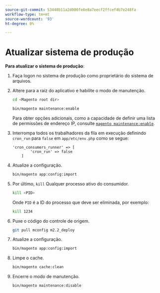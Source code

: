 ```yaml
---
source-git-commit: 53448b11a2d000fe8e8a7eecf2ffcef4b7e248fa
workflow-type: tm+mt
source-wordcount: '93'
ht-degree: 0%

---
```

# Atualizar sistema de produção

**Para atualizar o sistema de produção**:

1. Faça logon no sistema de produção como proprietário do sistema de arquivos.
1. Altere para a raiz do aplicativo e habilite o modo de manutenção.

   ```bash
   cd <Magento root dir>
   ```

   ```bash
   bin/magento maintenance:enable
   ```

   Para obter opções adicionais, como a capacidade de definir uma lista de permissões de endereço IP, consulte [`magento maintenance:enable`](https://devdocs.magento.com/guides/v2.4/install-gde/install/cli/install-cli-subcommands-maint.html).

1. Interrompa todos os trabalhadores da fila em execução definindo `cron_run` para `false` em `app/etc/env.php` como se segue:

   ```php?start_inline=1
   'cron_consumers_runner' => [
           'cron_run' => false
       ]
   ```

1. Atualize a configuração.

   ```bash
   bin/magento app:config:import
   ```

1. Por último, `kill` Qualquer processo ativo do consumidor.

   ```bash
   kill <PID>
   ```

   Onde `PID` é a ID do processo que deve ser eliminada, por exemplo:

   ```bash
   kill 1234
   ```

1. Puxe o código do controle de origem.

   ```bash
   git pull mconfig m2.2_deploy
   ```

1. Atualize a configuração.

   ```bash
   bin/magento app:config:import
   ```

1. Limpe o cache.

   ```bash
   bin/magento cache:clean
   ```

1. Encerre o modo de manutenção.

   ```bash
   bin/magento maintenance:disable
   ```
